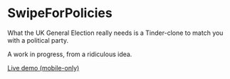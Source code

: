 # SwipeForPolicies 
What the UK General Election really needs is a Tinder-clone to match you with a political party.

A work in progress, from a ridiculous idea.

[Live demo (mobile-only)](http://swipeforpolicies.co.uk.s3-eu-west-2.amazonaws.com/index.html)
